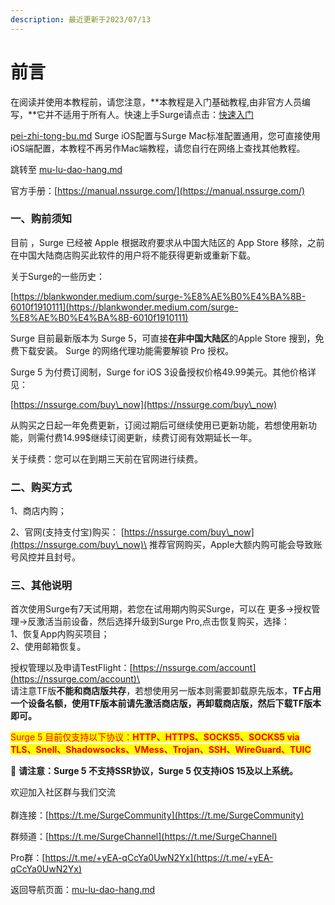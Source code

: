 ```yaml
---
description: 最近更新于2023/07/13
---
```


# 前言

&#x20;      在阅读并使用本教程前，请您注意，**本教程是入门基础教程,由非官方人员编写，**它并不适用于所有人。快速上手Surge请点击：[快速入门](basic/)

[pei-zhi-tong-bu.md](pei-zhi-tong-bu.md "mention") Surge iOS配置与Surge Mac标准配置通用，您可直接使用iOS端配置，本教程不再另作Mac端教程，请您自行在网络上查找其他教程。

跳转至 [mu-lu-dao-hang.md](mu-lu-dao-hang.md "mention")

官方手册：[https://manual.nssurge.com/](https://manual.nssurge.com/)

### 一、购前须知

&#x20;      目前 ，Surge 已经被 Apple 根据政府要求从中国大陆区的 App Store 移除，之前在中国大陆商店购买此软件的用户将不能获得更新或重新下载。&#x20;

关于Surge的一些历史：

[https://blankwonder.medium.com/surge-%E8%AE%B0%E4%BA%8B-6010f1910111](https://blankwonder.medium.com/surge-%E8%AE%B0%E4%BA%8B-6010f1910111)

&#x20;      Surge 目前最新版本为 Surge 5，可直接**在非中国大陆区**的Apple Store 搜到，免费下载安装。 Surge 的网络代理功能需要解锁 Pro 授权。

&#x20;      Surge 5 为付费订阅制，Surge for iOS 3设备授权价格49.99美元。其他价格详见：

[https://nssurge.com/buy\_now](https://nssurge.com/buy\_now)

&#x20;     从购买之日起一年免费更新，订阅过期后可继续使用已更新功能，若想使用新功能，则需付费14.99$继续订阅更新，续费订阅有效期延长一年。

&#x20;      关于续费：您可以在到期三天前在官网进行续费。

### 二、购买方式

&#x20;      1、商店内购；

&#x20;      2、官网(支持支付宝)购买： [https://nssurge.com/buy\_now](https://nssurge.com/buy\_now)\
&#x20;            推荐官网购买，Apple大额内购可能会导致账号风控并且封号。

### 三、其他说明

&#x20;      首次使用Surge有7天试用期，若您在试用期内购买Surge，可以在 更多->授权管理->反激活当前设备，然后选择升级到Surge Pro,点击恢复购买，选择：\
&#x20;      1、恢复App内购买项目；\
&#x20;      2、使用邮箱恢复。

&#x20;      授权管理以及申请TestFlight：[https://nssurge.com/account](https://nssurge.com/account)\
\
&#x20;      请注意TF版**不能和商店版共存**，若想使用另一版本则需要卸载原先版本，**TF占用一个设备名额，使用TF版本前请先激活商店版，再卸载商店版，然后下载TF版本即可。**

&#x20;      <mark style="color:red;">Surge 5 目前仅支持以下协议：</mark><mark style="color:red;">**HTTP、HTTPS、SOCKS5、SOCKS5 via TLS、Snell、Shadowsocks、VMess、Trojan、SSH、WireGuard、TUIC**</mark>

&#x20;     :bell: **请注意：Surge 5 不支持SSR协议，Surge 5 仅支持iOS 15及以上系统。**

欢迎加入社区群与我们交流\
\
群连接：[https://t.me/SurgeCommunity](https://t.me/SurgeCommunity)

群频道：[https://t.me/SurgeChannel](https://t.me/SurgeChannel)

Pro群：[https://t.me/+yEA-qCcYa0UwN2Yx](https://t.me/+yEA-qCcYa0UwN2Yx)

返回导航页面：[mu-lu-dao-hang.md](mu-lu-dao-hang.md "mention")
